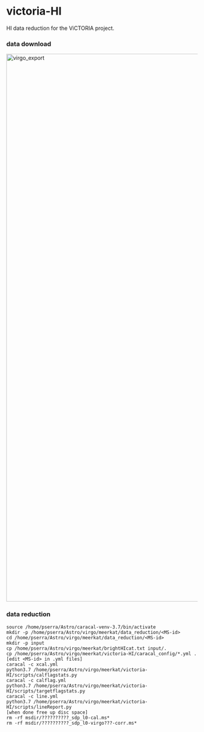 # victoria-HI

HI data reduction for the ViCTORIA project.

### data download

<img width="1438" alt="virgo_export" src="https://github.com/paoloserra/victoria-HI/assets/6591265/63831f9d-e736-4cbb-b10f-4b59b854ada9">

### data reduction

```
source /home/pserra/Astro/caracal-venv-3.7/bin/activate
mkdir -p /home/pserra/Astro/virgo/meerkat/data_reduction/<MS-id>
cd /home/pserra/Astro/virgo/meerkat/data_reduction/<MS-id>
mkdir -p input
cp /home/pserra/Astro/virgo/meerkat/brightHIcat.txt input/.
cp /home/pserra/Astro/virgo/meerkat/victoria-HI/caracal_config/*.yml .
[edit <MS-id> in .yml files]
caracal -c xcal.yml
python3.7 /home/pserra/Astro/virgo/meerkat/victoria-HI/scripts/calflagstats.py
caracal -c calflag.yml
python3.7 /home/pserra/Astro/virgo/meerkat/victoria-HI/scripts/targetflagstats.py
caracal -c line.yml
python3.7 /home/pserra/Astro/virgo/meerkat/victoria-HI/scripts/lineReport.py
[when done free up disc space]
rm -rf msdir/??????????_sdp_l0-cal.ms*
rm -rf msdir/??????????_sdp_l0-virgo???-corr.ms*
```
